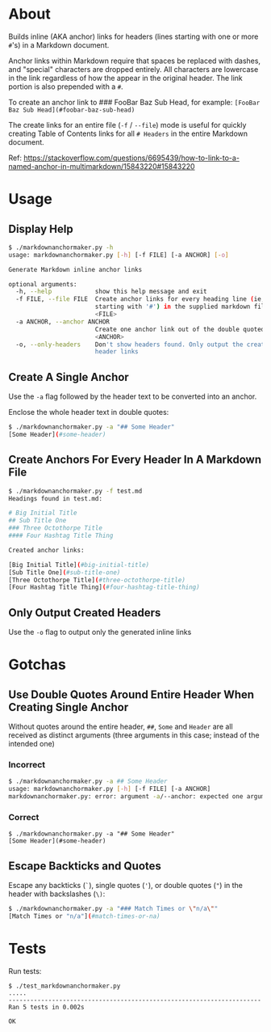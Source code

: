 # About
Builds inline (AKA anchor) links for headers (lines starting with one or more `#`'s) in a Markdown document. 

Anchor links within Markdown require that spaces be replaced with dashes, and
"special" characters are dropped entirely. All characters are lowercase in the 
link regardless of how the appear in the original header. The link portion is 
also prepended with a `#`.

To create an anchor link to ### FooBar Baz Sub Head, for example:
`[FooBar Baz Sub Head](#foobar-baz-sub-head)`

The create links for an entire file (`-f` / `--file`) mode is useful for 
quickly creating Table of Contents links for all `# Headers` in the 
entire Markdown document. 

Ref: https://stackoverflow.com/questions/6695439/how-to-link-to-a-named-anchor-in-multimarkdown/15843220#15843220

# Usage

## Display Help
```bash
$ ./markdownanchormaker.py -h
usage: markdownanchormaker.py [-h] [-f FILE] [-a ANCHOR] [-o]

Generate Markdown inline anchor links

optional arguments:
  -h, --help            show this help message and exit
  -f FILE, --file FILE  Create anchor links for every heading line (ie, lines
                        starting with '#') in the supplied markdown file
                        <FILE>
  -a ANCHOR, --anchor ANCHOR
                        Create one anchor link out of the double quoted string
                        <ANCHOR>
  -o, --only-headers    Don't show headers found. Only output the created
                        header links
```

## Create A Single Anchor 
Use the `-a` flag followed by the header text to be converted into an anchor.

Enclose the whole header text in double quotes:

```bash
$ ./markdownanchormaker.py -a "## Some Header"
[Some Header](#some-header)
```

## Create Anchors For Every Header In A Markdown File

```bash
$ ./markdownanchormaker.py -f test.md
Headings found in test.md:

# Big Initial Title
## Sub Title One
### Three Octothorpe Title
#### Four Hashtag Title Thing

Created anchor links:

[Big Initial Title](#big-initial-title)
[Sub Title One](#sub-title-one)
[Three Octothorpe Title](#three-octothorpe-title)
[Four Hashtag Title Thing](#four-hashtag-title-thing)
```

## Only Output Created Headers
Use the `-o` flag to output only the generated inline links


# Gotchas

## Use Double Quotes Around Entire Header When Creating Single Anchor
Without quotes around the entire header, `##`, `Some` and `Header` are all
received as distinct arguments (three arguments in this case; instead of the intended one)

### Incorrect

```bash
$ ./markdownanchormaker.py -a ## Some Header
usage: markdownanchormaker.py [-h] [-f FILE] [-a ANCHOR]
markdownanchormaker.py: error: argument -a/--anchor: expected one argument
```

### Correct

```
$ ./markdownanchormaker.py -a "## Some Header"
[Some Header](#some-header)
```

## Escape Backticks and Quotes 
Escape any backticks (`` ` ``), single quotes (`'`), or double quotes (`"`) in 
the header with backslashes (`\)`:

```bash
$ ./markdownanchormaker.py -a "### Match Times or \"n/a\""
[Match Times or "n/a"](#match-times-or-na)
```
# Tests
Run tests:

```
$ ./test_markdownanchormaker.py
.....
----------------------------------------------------------------------
Ran 5 tests in 0.002s

OK
```
